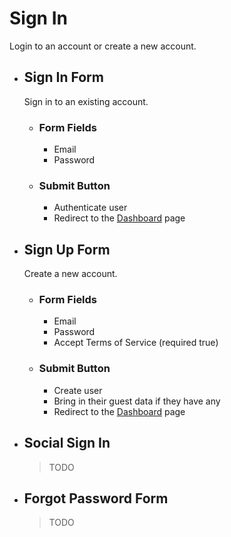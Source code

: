 # Sign In
  Login to an account or create a new account.

  - ## Sign In Form
    Sign in to an existing account.

    - ### Form Fields
      - Email
      - Password

    - ### Submit Button
      - Authenticate user
      - Redirect to the [Dashboard](../dashboard/README.md) page
  
  - ## Sign Up Form
    Create a new account.
    
    - ### Form Fields
      - Email
      - Password
      - Accept Terms of Service (required true)

    - ### Submit Button
      - Create user
      - Bring in their guest data if they have any
      - Redirect to the [Dashboard](../dashboard/README.md) page

  - ## Social Sign In
    > TODO

  - ## Forgot Password Form
    > TODO
